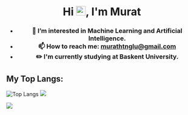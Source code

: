 <h1 align="center">Hi <img src="https://media.giphy.com/media/hvRJCLFzcasrR4ia7z/giphy.gif" width="25" height="25">, I'm Murat </h1>
<h3 align="center">
 
- 👀 I’m interested in Machine Learning and Artificial Intelligence.
- 📫 How to reach me: murathtnglu@gmail.com
- ✏️ I'm currently studying at Baskent University.



## My Top Langs:
![Top Langs](https://github-readme-stats.vercel.app/api/top-langs/?username=murathtnglu&layout=compact&theme=tokyonight)
<img src="https://www.codewars.com/users/mhatunoglu/badges/large"> <p>
 <img src="https://skillicons.dev/icons?i=c,cpp,py,java"> <p>
 



<!---
murathtnglu/murathtnglu is a ✨ special ✨ repository because its `README.md` (this file) appears on your GitHub profile.
You can click the Preview link to take a look at your changes.
--->
